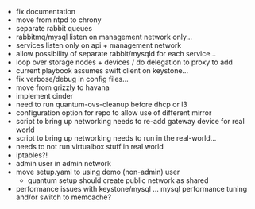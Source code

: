 * fix documentation
* move from ntpd to chrony
* separate rabbit queues
* rabbitmq/mysql listen on management network only...
* services listen only on api + management network
* allow possibility of separate rabbit/mysqld for each service...
* loop over storage nodes + devices / do delegation to proxy to add
* current playbook assumes swift client on keystone...
* fix verbose/debug in config files...
* move from grizzly to havana
* implement cinder
* need to run quantum-ovs-cleanup before dhcp or l3
* configuration option for repo to allow use of different mirror
* script to bring up networking needs to re-add gateway device for real world
* script to bring up networking needs to run in the real-world...
* needs to not run virtualbox stuff in real world
* iptables?!
* admin user in admin network
* move setup.yaml to using demo (non-admin) user
    - quantum setup should create public network as shared
* performance issues with keystone/mysql ... mysql performance tuning and/or 
  switch to memcache?
